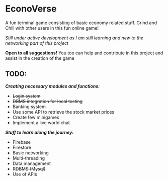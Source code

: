 # EconoVerse
A fun terminal game consisting of basic economy related stuff. Grind and Chill with other users in this fun online game!

*Still under active development as I am still learning and new to 
the networking part of this project*

**Open to all suggestions!** You too can help and contribute in this project and assist in the creation of the game
## TODO:

***Creating necessary modules and functions:***
- ~~Login system~~
- ~~DBMS integration for local testing~~
- Banking system
- Use some API to retrieve the stock market prices
- Create few minigames
- Implement a live world chat

***Stuff to learn along the journey:***
- Firebase
- Firestore
- Basic networking
- Multi-threading
- Data management
- ~~RDBMS (Mysql)~~
- Use of APIs
